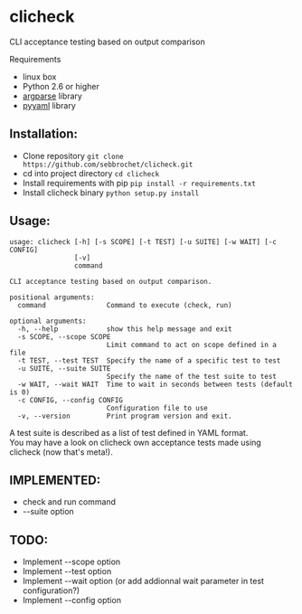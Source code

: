 clicheck
========

CLI acceptance testing based on output comparison

Requirements
* linux box
* Python 2.6 or higher
* [argparse](https://docs.python.org/3/library/argparse.html) library
* [pyyaml](http://pyyaml.org/) library

Installation:
-------------
* Clone repository
`git clone https://github.com/sebbrochet/clicheck.git`
* cd into project directory
`cd clicheck`
* Install requirements with pip
`pip install -r requirements.txt`
* Install clicheck binary
`python setup.py install`

Usage:
------

```
usage: clicheck [-h] [-s SCOPE] [-t TEST] [-u SUITE] [-w WAIT] [-c CONFIG]
                [-v]
                command

CLI acceptance testing based on output comparison.

positional arguments:
  command               Command to execute (check, run)

optional arguments:
  -h, --help            show this help message and exit
  -s SCOPE, --scope SCOPE
                        Limit command to act on scope defined in a file
  -t TEST, --test TEST  Specify the name of a specific test to test
  -u SUITE, --suite SUITE
                        Specify the name of the test suite to test
  -w WAIT, --wait WAIT  Time to wait in seconds between tests (default is 0)
  -c CONFIG, --config CONFIG
                        Configuration file to use
  -v, --version         Print program version and exit.
```

A test suite is described as a list of test defined in YAML format.    
You may have a look on clicheck own acceptance tests made using clicheck (now that's meta!).    

IMPLEMENTED:
------
* check and run command
* --suite option

TODO:
------
* Implement --scope option
* Implement --test option
* Implement --wait option (or add addionnal wait parameter in test configuration?)
* Implement --config option
